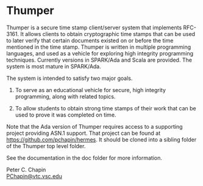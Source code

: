Thumper
=======

Thumper is a secure time stamp client/server system that implements RFC-3161. It allows clients
to obtain cryptographic time stamps that can be used to later verify that certain documents
existed on or before the time mentioned in the time stamp. Thumper is written in multiple
programming languages, and used as a vehicle for exploring high integrity programming
techniques. Currently versions in SPARK/Ada and Scala are provided. The system is most mature in
SPARK/Ada.

The system is intended to satisfy two major goals.

1. To serve as an educational vehicle for secure, high integrity programming, along with related
   topics.

2. To allow students to obtain strong time stamps of their work that can be used to prove it was
   completed on time.

Note that the Ada version of Thumper requires access to a supporting project providing ASN.1
support. That project can be found at https://github.com/pchapin/hermes. It should be cloned into
a sibling folder of the Thumper top level folder.

See the documentation in the doc folder for more information.

Peter C. Chapin  
PChapin@vtc.vsc.edu
